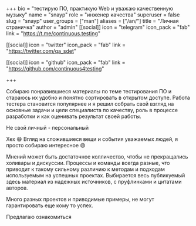 +++
bio = "тестирую ПО, практикую Web и уважаю качественную музыку"
name = "snayp"
role = "инженер качества"
superuser = false
slug = "snayp"
user_groups = ["man"]
aliases = ["/an/"]
title = "Личная страничка"
author = "admin"
[[social]]
  icon = "telegram"
  icon_pack = "fab"
  link = "https://t.me/continuous.testing"

[[social]]
  icon = "twitter"
  icon_pack = "fab"
  link = "https://twitter.com/qa_sdet"

[[social]]
  icon = "github"
  icon_pack = "fab"
  link = "https://github.com/continuous4testing"

+++

Собираю понравившиеся материалы по теме тестирования ПО и стараюсь их удобно и понятно сортировать в открытом доступе. Работа тестера становится популярнее и я решил собрать свой взгляд на основные задачи и цели специалиста по качеству, роль в процессе разработки и как оценивать результат своей работы.

Не свой личный - персональный

Хех :smile: Вгляд на сложившиеся вещи и события уважаемых людей, я просто собираю интересное :smile:

Мнений может быть достаточное колличество, чтобы не прекращались холивары и дискуссии. Процессы и команды всегда разные, что приводит к такому сильному различию к методам и подходам используемым на успешных проектах. Выбирается весь публикуемый здесь материал из надежных источников, с пруфлинками и цитатами авторов.

Много разных проектов и приводимые примеры, не могут гарантировать еще кому то успех.

Предлагаю ознакомиться